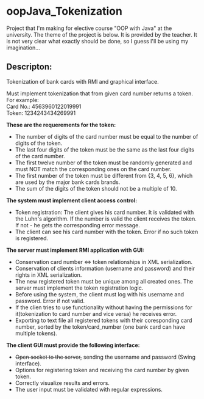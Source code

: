 # oopJava_Tokenization
Project that I'm making for elective course "OOP with Java" at the university.
The theme of the project is below. It is provided by the teacher.
It is not very clear what exactly should be done, so I guess I'll be using my imagination...

Descripton:
-----------
Tokenization of bank cards with RMI and graphical interface.

Must implement tokenization that from given card number returns a token.<br/>
For example:<br/>
Card No.: 4563960122019991<br/>
Token: 1234243434269991<br/>

<b>These are the requerements for the token:</b>
<ul>
<li>The number of digits of the card number must be equal to the number of digits of the token.</li>
<li>The last four digits of the token must be the same as the last four digits of the card number.</li>
<li>The first twelve number of the token must be randomly generated and must NOT match the corresponding ones on the card number.</li>
<li>The first number of the token must be different from {3, 4, 5, 6}, which are used by the major bank cards brands.</li>
<li>The sum of the digits of the token should nоt be a multiple of 10.</li>
</ul>

<b>The system must implement client access control:</b>
<ul>
<li>Token registration: The client gives his card number. It is validated with the Luhn's algorithm. If the number is valid the client receives the token. If not - he gets the corresponding error message.</li>
<li>The client can see his card number with the token. Error if no such token is registered.</li>
</ul>

<b>The server must implement RMI application with GUI:</b>
<ul>
<li>Conservation card number <=> token relationships in XML serialization.</li>
<li>Conservation of clients information (username and password) and their rights in XML serialization.</li>
<li>The new registered token must be unique among all created ones. The server must implement the token registration logic.</li>
<li>Before using the system, the client must log with his username and password. Error if not valid.</li>
<li> If the clien tries to use functionality without having the permissions for it(tokenization to card number and vice versa) he receives error.</li>
<li>Exporting to text file all registered tokens with their coresponding card number, sorted by the token/card_number (one bank card can have multiple tokens).</li>
</ul>

<b>The client GUI must provide the following interface:</b>
<ul>
<li><del>Open socket to the server,</del> sending the username and password (Swing interface).</li>
<li>Options for registering token and receiving the card number by given token.</li>
<li>Correctly visualize results and errors.</li>
<li>The user input must be validated with regular expressions.</li>
</ul>
